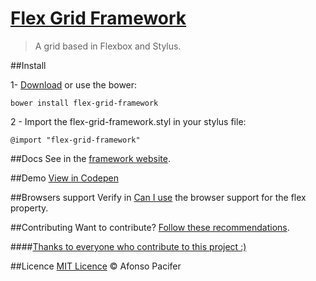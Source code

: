 # [Flex Grid Framework](https://afonsopacifer.github.io/flex-grid-framework/)

> A grid based in Flexbox and Stylus.

##Install

1- [Download](https://github.com/afonsopacifer/flex-grid-framework/archive/0.1.0.zip) or use the bower:

    bower install flex-grid-framework

2 - Import the flex-grid-framework.styl in your stylus file:

    @import "flex-grid-framework"

##Docs
See in the [framework website](https://afonsopacifer.github.io/flex-grid-framework/).

##Demo
[View in Codepen](http://codepen.io/afonsopacifer/pen/KpvPOb)

##Browsers support
Verify in [Can I use](http://caniuse.com/#search=flexbox) the browser support for the flex property.

##Contributing
Want to contribute? [Follow these recommendations](contributing.md).

####[Thanks to everyone who contribute to this project :)](https://github.com/afonsopacifer/flex-grid-framework/graphs/contributors)

##Licence
[MIT Licence](licence.md) © Afonso Pacifer
